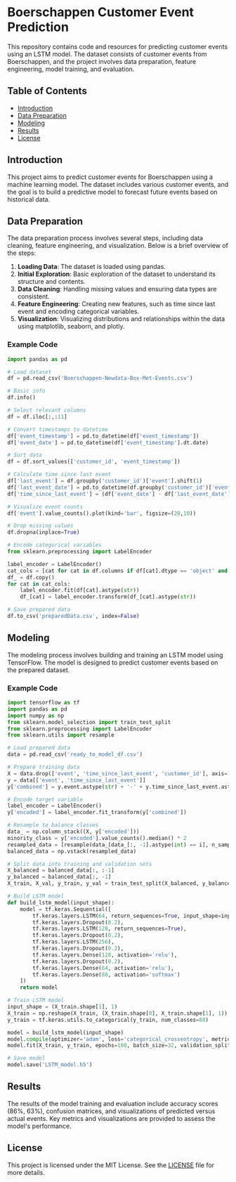 # Boerschappen Customer Event Prediction

This repository contains code and resources for predicting customer events using an LSTM model. The dataset consists of customer events from Boerschappen, and the project involves data preparation, feature engineering, model training, and evaluation.

## Table of Contents

- [Introduction](#introduction)
- [Data Preparation](#data-preparation)
- [Modeling](#modeling)
- [Results](#results)
- [License](#license)

## Introduction

This project aims to predict customer events for Boerschappen using a machine learning model. The dataset includes various customer events, and the goal is to build a predictive model to forecast future events based on historical data.

## Data Preparation

The data preparation process involves several steps, including data cleaning, feature engineering, and visualization. Below is a brief overview of the steps:

1. **Loading Data**: The dataset is loaded using pandas.
2. **Initial Exploration**: Basic exploration of the dataset to understand its structure and contents.
3. **Data Cleaning**: Handling missing values and ensuring data types are consistent.
4. **Feature Engineering**: Creating new features, such as time since last event and encoding categorical variables.
5. **Visualization**: Visualizing distributions and relationships within the data using matplotlib, seaborn, and plotly.

### Example Code

```python
import pandas as pd

# Load dataset
df = pd.read_csv('Boerschappen-Newdata-Box-Met-Events.csv')

# Basic info
df.info()

# Select relevant columns
df = df.iloc[:,:11]

# Convert timestamps to datetime
df['event_timestamp'] = pd.to_datetime(df['event_timestamp'])
df['event_date'] = pd.to_datetime(df['event_timestamp'].dt.date)

# Sort data
df = df.sort_values(['customer_id', 'event_timestamp'])

# Calculate time since last event
df['last_event'] = df.groupby('customer_id')['event'].shift(1)
df['last_event_date'] = pd.to_datetime(df.groupby('customer_id')['event_date'].shift(1))
df['time_since_last_event'] = (df['event_date'] - df['last_event_date']).dt.days

# Visualize event counts
df['event'].value_counts().plot(kind='bar', figsize=(20,10))

# Drop missing values
df.dropna(inplace=True)

# Encode categorical variables
from sklearn.preprocessing import LabelEncoder

label_encoder = LabelEncoder()
cat_cols = [cat for cat in df.columns if df[cat].dtype == 'object' and cat != 'customer_id']
df_ = df.copy()
for cat in cat_cols:
    label_encoder.fit(df[cat].astype(str))
    df_[cat] = label_encoder.transform(df_[cat].astype(str))

# Save prepared data
df.to_csv('preparedData.csv', index=False)
```

## Modeling

The modeling process involves building and training an LSTM model using TensorFlow. The model is designed to predict customer events based on the prepared dataset.

### Example Code

```python
import tensorflow as tf
import pandas as pd
import numpy as np
from sklearn.model_selection import train_test_split
from sklearn.preprocessing import LabelEncoder
from sklearn.utils import resample

# Load prepared data
data = pd.read_csv('ready_to_model_df.csv')

# Prepare training data
X = data.drop(['event', 'time_since_last_event', 'customer_id'], axis=1)
y = data[['event', 'time_since_last_event']]
y['combined'] = y.event.astype(str) + '-' + y.time_since_last_event.astype(str)

# Encode target variable
label_encoder = LabelEncoder()
y['encoded'] = label_encoder.fit_transform(y['combined'])

# Resample to balance classes
data_ = np.column_stack((X, y['encoded']))
minority_class = y['encoded'].value_counts().median() * 2
resampled_data = [resample(data_[data_[:, -1].astype(int) == i], n_samples=int(minority_class)) for i in y.encoded.unique()]
balanced_data = np.vstack(resampled_data)

# Split data into training and validation sets
X_balanced = balanced_data[:, :-1]
y_balanced = balanced_data[:, -1]
X_train, X_val, y_train, y_val = train_test_split(X_balanced, y_balanced, test_size=0.2, random_state=42)

# Build LSTM model
def build_lstm_model(input_shape):
    model = tf.keras.Sequential([
        tf.keras.layers.LSTM(64, return_sequences=True, input_shape=input_shape),
        tf.keras.layers.Dropout(0.2),
        tf.keras.layers.LSTM(128, return_sequences=True),
        tf.keras.layers.Dropout(0.2),
        tf.keras.layers.LSTM(256),
        tf.keras.layers.Dropout(0.2),
        tf.keras.layers.Dense(128, activation='relu'),
        tf.keras.layers.Dropout(0.2),
        tf.keras.layers.Dense(64, activation='relu'),
        tf.keras.layers.Dense(88, activation='softmax')
    ])
    return model

# Train LSTM model
input_shape = (X_train.shape[1], 1)
X_train = np.reshape(X_train, (X_train.shape[0], X_train.shape[1], 1)).astype(np.float32)
y_train = tf.keras.utils.to_categorical(y_train, num_classes=88)

model = build_lstm_model(input_shape)
model.compile(optimizer='adam', loss='categorical_crossentropy', metrics=['accuracy'])
model.fit(X_train, y_train, epochs=100, batch_size=32, validation_split=0.2)

# Save model
model.save('LSTM_model.h5')
```

## Results

The results of the model training and evaluation include accuracy scores (86%, 63%), confusion matrices, and visualizations of predicted versus actual events. Key metrics and visualizations are provided to assess the model's performance.

## License

This project is licensed under the MIT License. See the [LICENSE](LICENSE) file for more details.
